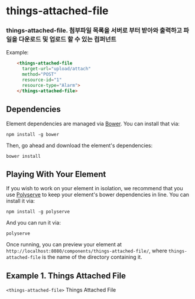 # things-attached-file

### things-attached-file. 첨부파일 목록을 서버로 부터 받아와 출력하고 파일을 다운로드 및 업로드 할 수 있는 컴퍼넌트

  Example:
```html
    <things-attached-file
      target-url="upload/attach"
      method="POST"
      resource-id="1"
      resource-type="Alarm">
    </things-attached-file>
```

## Dependencies

Element dependencies are managed via [Bower](http://bower.io/). You can
install that via:

    npm install -g bower

Then, go ahead and download the element's dependencies:

    bower install


## Playing With Your Element

If you wish to work on your element in isolation, we recommend that you use
[Polyserve](https://github.com/PolymerLabs/polyserve) to keep your element's
bower dependencies in line. You can install it via:

    npm install -g polyserve

And you can run it via:

    polyserve

Once running, you can preview your element at
`http://localhost:8080/components/things-attached-file/`, where `things-attached-file` is the name of the directory containing it.


## Example 1. Things Attached File
`<things-attached-file>` Things Attached File
